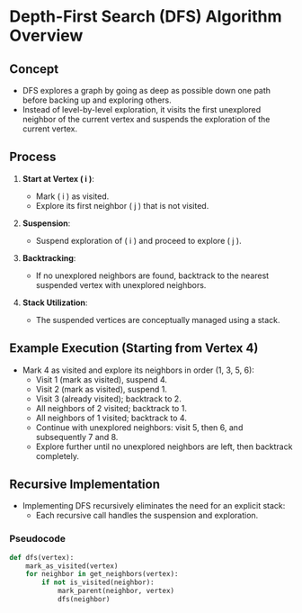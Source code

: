 # Depth-First Search (DFS) Algorithm Overview

## Concept
- DFS explores a graph by going as deep as possible down one path before backing up and exploring others.
- Instead of level-by-level exploration, it visits the first unexplored neighbor of the current vertex and suspends the exploration of the current vertex.

## Process
1. **Start at Vertex \( i \)**:
   - Mark \( i \) as visited.
   - Explore its first neighbor \( j \) that is not visited.

2. **Suspension**:
   - Suspend exploration of \( i \) and proceed to explore \( j \).

3. **Backtracking**:
   - If no unexplored neighbors are found, backtrack to the nearest suspended vertex with unexplored neighbors.

4. **Stack Utilization**:
   - The suspended vertices are conceptually managed using a stack.

## Example Execution (Starting from Vertex 4)
- Mark 4 as visited and explore its neighbors in order (1, 3, 5, 6):
  - Visit 1 (mark as visited), suspend 4.
  - Visit 2 (mark as visited), suspend 1.
  - Visit 3 (already visited); backtrack to 2.
  - All neighbors of 2 visited; backtrack to 1.
  - All neighbors of 1 visited; backtrack to 4.
  - Continue with unexplored neighbors: visit 5, then 6, and subsequently 7 and 8.
  - Explore further until no unexplored neighbors are left, then backtrack completely.

## Recursive Implementation
- Implementing DFS recursively eliminates the need for an explicit stack:
  - Each recursive call handles the suspension and exploration.
  
### Pseudocode
```python
def dfs(vertex):
    mark_as_visited(vertex)
    for neighbor in get_neighbors(vertex):
        if not is_visited(neighbor):
            mark_parent(neighbor, vertex)
            dfs(neighbor)
